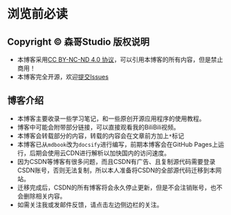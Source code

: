 # 浏览前必读

## Copyright © 森哥Studio 版权说明
- 本博客采用[CC BY-NC-ND 4.0 协议](https://creativecommons.org/licenses/?lang=zh)，可以引用本博客的所有内容，但是禁止商用！
- 本博客完全开源，欢迎[提交Issues](https://github.com/senge-studio/senge-studio.github.io/issues)

## 博客介绍
- 本博客主要收录一些学习笔记，和一些原创开源应用程序的使用教程。
- 博客中可能会附带部分链接，可以直接观看我的BiliBili视频。
- 本博客会转载部分的内容，转载的内容会在文章前方加上`*`标记
- 本博客已从`mdbook`改为`docsify`进行编写，前期本博客会在GitHub Pages上运行，后期会使用云CDN进行解析以加快国内的访问速度。
- 因为CSDN等博客有很多问题，而且CSDN有广告、且复制源代码需要登录CSDN账号，否则无法复制，所以本人准备将CSDN的全部源代码迁移到本网站。
- 迁移完成后，CSDN的所有博客将会永久停止更新，但是不会注销账号，也不会删除相关内容。
- 如需关注我或发邮件反馈，请点击左边侧边栏的关注。
